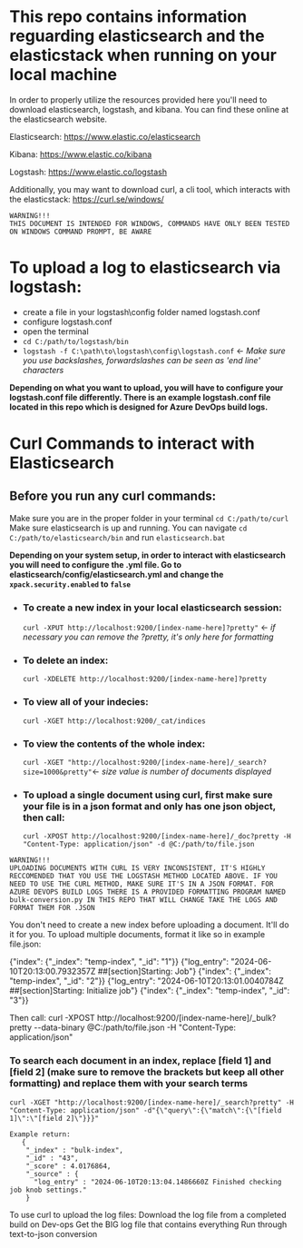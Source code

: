 # This repo contains information reguarding elasticsearch and the elasticstack when running on your local machine
In order to properly utilize the resources provided here you'll need to download elasticsearch, logstash, and kibana.
You can find these online at the elasticsearch website. 

Elasticsearch: https://www.elastic.co/elasticsearch

Kibana: https://www.elastic.co/kibana

Logstash: https://www.elastic.co/logstash

Additionally, you may want to download curl, a cli tool, which interacts with the elasticstack: https://curl.se/windows/
```
WARNING!!!
THIS DOCUMENT IS INTENDED FOR WINDOWS, COMMANDS HAVE ONLY BEEN TESTED ON WINDOWS COMMAND PROMPT, BE AWARE
```

# To upload a log to elasticsearch via logstash:
  - create a file in your logstash\config folder named logstash.conf
  - configure logstash.conf
  - open the terminal
  - ```cd C:/path/to/logstash/bin```
  - ```logstash -f C:\path\to\logstash\config\logstash.conf```  <- _Make sure you use backslashes, forwardslashes can be seen as 'end line' characters_

 **Depending on what you want to upload, you will have to configure your logstash.conf file differently. There is an example logstash.conf file located in this repo which is designed for Azure DevOps build logs.**

# Curl Commands to interact with Elasticsearch

## Before you run any curl commands:
  Make sure you are in the proper folder in your terminal
  ```cd C:/path/to/curl```
  Make sure elasticsearch is up and running. You can navigate 
  ```cd C:/path/to/elasticsearch/bin```
  and run
  ```elasticsearch.bat```

  **Depending on your system setup, in order to interact with elasticsearch you will need to configure the .yml file. Go to elasticsearch/config/elasticsearch.yml and change the ```xpack.security.enabled``` to ```false```**

  

* ### To create a new index in your local elasticsearch session:
	```curl -XPUT http://localhost:9200/[index-name-here]?pretty"``` <- _if necessary you can remove the ?pretty, it's only here for formatting_
* ### To delete an index:
	```curl -XDELETE http://localhost:9200/[index-name-here]?pretty```
* ### To view all of your indecies:
	```curl -XGET http://localhost:9200/_cat/indices```
* ### To view the contents of the whole index: 
	```curl -XGET "http://localhost:9200/[index-name-here]/_search?size=1000&pretty"```<- _size value is number of documents displayed_
* ### To upload a single document using curl, first make sure your file is in a json format and only has one json object, then call:
	```curl -XPOST http://localhost:9200/[index-name-here]/_doc?pretty -H "Content-Type: application/json" -d @C:/path/to/file.json```
```
WARNING!!!
UPLOADING DOCUMENTS WITH CURL IS VERY INCONSISTENT, IT'S HIGHLY RECCOMENDED THAT YOU USE THE LOGSTASH METHOD LOCATED ABOVE. IF YOU NEED TO USE THE CURL METHOD, MAKE SURE IT'S IN A JSON FORMAT. FOR AZURE DEVOPS BUILD LOGS THERE IS A PROVIDED FORMATTING PROGRAM NAMED bulk-conversion.py IN THIS REPO THAT WILL CHANGE TAKE THE LOGS AND FORMAT THEM FOR .JSON
```

You don't need to create a new index before uploading a document. It'll do it for you.
To upload multiple documents, format it like so in example file.json:

{"index": {"_index": "temp-index", "_id": "1"}}
{"log_entry": "2024-06-10T20:13:00.7932357Z ##[section]Starting: Job"}
{"index": {"_index": "temp-index", "_id": "2"}}
{"log_entry": "2024-06-10T20:13:01.0040784Z ##[section]Starting: Initialize job"}
{"index": {"_index": "temp-index", "_id": "3"}}

  Then call:
	curl -XPOST http://localhost:9200/[index-name-here]/_bulk?pretty --data-binary @C:/path/to/file.json -H "Content-Type: application/json"

### To search each document in an index, replace [field 1] and [field 2] (make sure to remove the brackets but keep all other formatting) and replace them with your search terms
	curl -XGET "http://localhost:9200/[index-name-here]/_search?pretty" -H "Content-Type: application/json" -d"{\"query\":{\"match\":{\"[field 1]\":\"[field 2]\"}}}"
	
	Example return:       
       {
        "_index" : "bulk-index",
        "_id" : "43",
        "_score" : 4.0176864,
        "_source" : {
          "log_entry" : "2024-06-10T20:13:04.1486660Z Finished checking job knob settings."
        }

To use curl to upload the log files:
	Download the log file from a completed build on Dev-ops
	Get the BIG log file that contains everything 
	Run through text-to-json conversion
